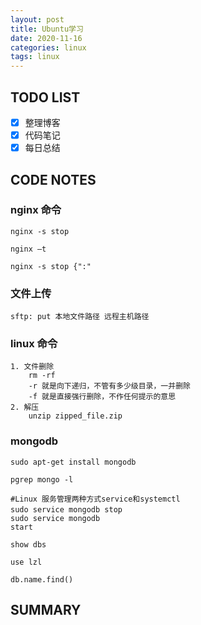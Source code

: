 ```yaml
---
layout: post
title: Ubuntu学习
date: 2020-11-16
categories: linux
tags: linux
---
```


## TODO LIST

-   [x] 整理博客
-   [x] 代码笔记
-   [x] 每日总结

## CODE NOTES

### nginx 命令

```
nginx -s stop

nginx –t

nginx -s stop {":"

```

### 文件上传

```
sftp: put 本地文件路径 远程主机路径

```

### linux 命令

```
1. 文件删除
    rm -rf
    -r 就是向下递归，不管有多少级目录，一并删除
    -f 就是直接强行删除，不作任何提示的意思
2. 解压
    unzip zipped_file.zip
```

### mongodb

```
sudo apt-get install mongodb

pgrep mongo -l

#Linux 服务管理两种方式service和systemctl
sudo service mongodb stop 　　
sudo service mongodb
start

show dbs

use lzl

db.name.find()
```

## SUMMARY

